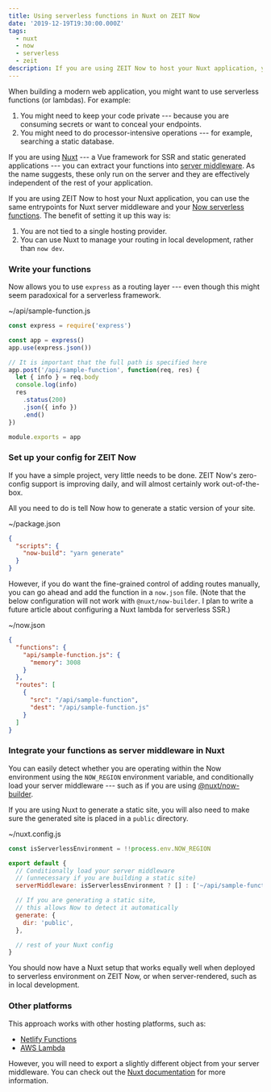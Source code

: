 ```yaml
---
title: Using serverless functions in Nuxt on ZEIT Now
date: '2019-12-19T19:30:00.000Z'
tags:
  - nuxt
  - now
  - serverless
  - zeit
description: If you are using ZEIT Now to host your Nuxt application, you can use the same entrypoints for Nuxt server middleware and your Now serverless functions. Here's how.
---
```


When building a modern web application, you might want to use serverless functions (or lambdas). For example:

1. You might need to keep your code private --- because you are consuming secrets or want to conceal your endpoints.
2. You might need to do processor-intensive operations --- for example, searching a static database.

If you are using [Nuxt](https://nuxtjs.org/) --- a Vue framework for SSR and static generated applications --- you can extract your functions into [server middleware](https://nuxtjs.org/api/configuration-servermiddleware/). As the name suggests, these only run on the server and they are effectively independent of the rest of your application.

If you are using ZEIT Now to host your Nuxt application, you can use the same entrypoints for Nuxt server middleware and your [Now serverless functions](https://zeit.co/docs/v2/serverless-functions/introduction/). The benefit of setting it up this way is:

1. You are not tied to a single hosting provider.
2. You can use Nuxt to manage your routing in local development, rather than `now dev`.

### Write your functions

Now allows you to use `express` as a routing layer --- even though this might seem paradoxical for a serverless framework.

<div>~/api/sample-function.js</div>

```js
const express = require('express')

const app = express()
app.use(express.json())

// It is important that the full path is specified here
app.post('/api/sample-function', function(req, res) {
  let { info } = req.body
  console.log(info)
  res
    .status(200)
    .json({ info })
    .end()
})

module.exports = app
```

### Set up your config for ZEIT Now

If you have a simple project, very little needs to be done. ZEIT Now's zero-config support is improving daily, and will almost certainly work out-of-the-box.

All you need to do is tell Now how to generate a static version of your site.

<div>~/package.json</div>

```json
{
  "scripts": {
    "now-build": "yarn generate"
  }
}
```

However, if you do want the fine-grained control of adding routes manually, you can go ahead and add the function in a `now.json` file. (Note that the below configuration will not work with `@nuxt/now-builder`. I plan to write a future article about configuring a Nuxt lambda for serverless SSR.)

<div>~/now.json</div>

```json
{
  "functions": {
    "api/sample-function.js": {
      "memory": 3008
    }
  },
  "routes": [
    {
      "src": "/api/sample-function",
      "dest": "/api/sample-function.js"
    }
  ]
}
```

### Integrate your functions as server middleware in Nuxt

You can easily detect whether you are operating within the Now environment using the `NOW_REGION` environment variable, and conditionally load your server middleware --- such as if you are using [@nuxt/now-builder](https://github.com/nuxt/now-builder).

If you are using Nuxt to generate a static site, you will also need to make sure the generated site is placed in a `public` directory.

<div>~/nuxt.config.js</div>

```js
const isServerlessEnvironment = !!process.env.NOW_REGION

export default {
  // Conditionally load your server middleware
  // (unnecessary if you are building a static site)
  serverMiddleware: isServerlessEnvironment ? [] : ['~/api/sample-function.js'],

  // If you are generating a static site,
  // this allows Now to detect it automatically
  generate: {
    dir: 'public',
  },

  // rest of your Nuxt config
}
```

You should now have a Nuxt setup that works equally well when deployed to serverless environment on ZEIT Now, or when server-rendered, such as in local development.

### Other platforms

This approach works with other hosting platforms, such as:

- [Netlify Functions](https://www.netlify.com/products/functions/)
- [AWS Lambda](https://aws.amazon.com/lambda/)

However, you will need to export a slightly different object from your server middleware. You can check out the [Nuxt documentation](https://nuxtjs.org/api/configuration-servermiddleware/) for more information.
